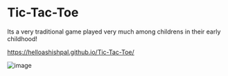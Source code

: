 # Tic-Tac-Toe

Its a very traditional game played very much among childrens in their early childhood!


https://helloashishpal.github.io/Tic-Tac-Toe/

![image](https://user-images.githubusercontent.com/65087386/178926978-f8367e89-5d2a-43bc-a28f-523635913b9d.png)

